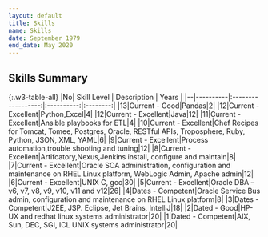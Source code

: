 ```yaml
---
layout: default
title: Skills
name: Skills
date: September 1979
end_date: May 2020
---
```

## Skills Summary

{:.w3-table-all}
|No|  Skill Level |    Description    |    Years    |
|--|----------|:------------------:|:----------:|:--------:|
|13|Current - Good|Pandas|2|
|12|Current - Excellent|Python,Excel|4|
|12|Current - Excellent|Java|12|
|11|Current - Excellent|Ansible playbooks for ETL|4|
|10|Current - Excellent|Chef Recipes for Tomcat, Tomee, Postgres, Oracle, RESTful APIs, Troposphere, Ruby, Python, JSON, XML, YAML|6|
|9|Current - Excellent|Process automation,trouble shooting and tuning|12|
|8|Current - Excellent|Artifcatory,Nexus,Jenkins install, configure and maintain|8|
|7|Current - Excellent|Oracle SOA administration, configuration and maintenance on RHEL Linux platform, WebLogic Admin, Apache admin|12|
|6|Current - Excellent|UNIX C, gcc|30|
|5|Current - Excellent|Oracle DBA – v6, v7, v8, v9, v10, v11 and v12|26|
|4|Dates - Competent|Oracle Service Bus admin, configuration and maintenance on RHEL Linux platform|8|
|3|Dates - Competent|J2EE, JSP. Eclipse, Jet Brains, IntelliJ|18|
|2|Dated - Good|HP-UX and redhat linux systems administrator|20|
|1|Dated - Competent|AIX, Sun, DEC, SGI, ICL UNIX systems administrator|20|

